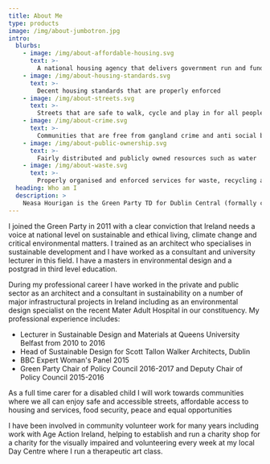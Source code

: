 ```yaml
---
title: About Me
type: products
image: /img/about-jumbotron.jpg
intro:
  blurbs:
    - image: /img/about-affordable-housing.svg
      text: >-
        A national housing agency that delivers government run and funded affordable housing to everyone
    - image: /img/about-housing-standards.svg
      text: >-
        Decent housing standards that are properly enforced
    - image: /img/about-streets.svg
      text: >-
        Streets that are safe to walk, cycle and play in for all people
    - image: /img/about-crime.svg
      text: >-
        Communities that are free from gangland crime and anti social behaviour
    - image: /img/about-public-ownership.svg
      text: >-
        Fairly distributed and publicly owned resources such as water
    - image: /img/about-waste.svg
      text: >-
        Properly organised and enforced services for waste, recycling and energy           
  heading: Who am I
  description: >
    Neasa Hourigan is the Green Party TD for Dublin Central (formally councillor for Cabra-Glasnevin). She has a professional background as a specialist in creating sustainable communities and was a university lecturer in environmental development and design. She and her family have lived in Cabra, Dublin 7 for 15 years.
---
```


I joined the Green Party in 2011 with a clear conviction that Ireland needs a voice at national level on sustainable and ethical living, climate change and critical environmental matters. I trained as an architect who specialises in sustainable development and I have worked as a consultant and university lecturer in this field. I have a masters in environmental design and a postgrad in third level education.

During my professional career I have worked in the private and public sector as an architect and a consultant in sustainability on a number of major infrastructural projects in Ireland including as an environmental design specialist on the recent Mater Adult Hospital in our constituency. My professional experience includes:

* Lecturer in Sustainable Design and Materials at Queens University Belfast from 2010 to 2016
* Head of Sustainable Design for Scott Tallon Walker Architects, Dublin
* BBC Expert Woman's Panel 2015
* Green Party Chair of Policy Council 2016-2017 and Deputy Chair of Policy Council 2015-2016

As a full time carer for a disabled child I will work towards communities where we all can enjoy safe and accessible streets, affordable access to housing and services, food security, peace and equal opportunities

I have been involved in community volunteer work for many years including work with Age Action Ireland, helping to establish and run a charity shop for a charity for the visually impaired and volunteering every week at my local Day Centre where I run a therapeutic art class.